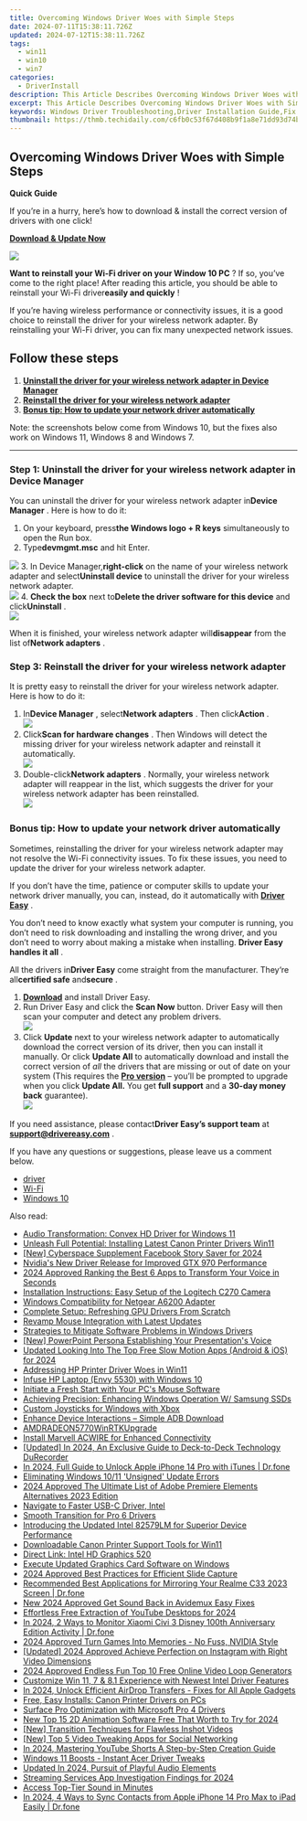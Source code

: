```yaml
---
title: Overcoming Windows Driver Woes with Simple Steps
date: 2024-07-11T15:38:11.726Z
updated: 2024-07-12T15:38:11.726Z
tags:
  - win11
  - win10
  - win7
categories:
  - DriverInstall
description: This Article Describes Overcoming Windows Driver Woes with Simple Steps
excerpt: This Article Describes Overcoming Windows Driver Woes with Simple Steps
keywords: Windows Driver Troubleshooting,Driver Installation Guide,Fix Windows Driver Errors,Optimizing Windows Performance via Drivers,Windows System Boot Issues Solved,Easy Windows Driver Updates,Trustworthy Windows Drivers Repair
thumbnail: https://thmb.techidaily.com/c6fb0c53f67d408b9f1a8e71dd93d74b8d8f511c12090374117c9c8e1782192a.jpg
---
```


## Overcoming Windows Driver Woes with Simple Steps

**Quick Guide**

 If you’re in a hurry, here’s how to download & install the correct version of drivers with one click!

[**Download & Update Now**](https://tools.techidaily.com/drivereasy/download/)

![](https://images.drivereasy.com/wp-content/uploads/2018/11/Snap520-300x217.png)

**Want to reinstall your Wi-Fi driver on your Window 10 PC** ? If so, you’ve come to the right place! After reading this article, you should be able to reinstall your Wi-Fi driver**easily and quickly** !

 If you’re having wireless performance or connectivity issues, it is a good choice to reinstall the driver for your wireless network adapter. By reinstalling your Wi-Fi driver, you can fix many unexpected network issues.

## **Follow these steps**

1. [**Uninstall the driver for your wireless network adapter in Device Manager**](#b)
2. [**Reinstall the driver for your wireless network adapter**](#c)
3. [**Bonus tip: How to update your network driver automatically**](#d)

 Note: the screenshots below come from Windows 10, but the fixes also work on Windows 11, Windows 8 and Windows 7.

---

### **Step 1: Uninstall the driver for your wireless network adapter in Device Manager**

 You can uninstall the driver for your wireless network adapter in**Device Manager** . Here is how to do it:

1. On your keyboard, press**the Windows logo + R keys** simultaneously to open the Run box.
2. Type**devmgmt.msc** and hit Enter.  

![](https://images.drivereasy.com/wp-content/uploads/2023/10/win11-how-to-open-the-Device-Manager.jpg)
3. In Device Manager,**right-click** on the name of your wireless network adapter and select**Uninstall device** to uninstall the driver for your wireless network adapter.  
![](https://images.drivereasy.com/wp-content/uploads/2018/11/Snap523.png)
4. **Check** **the box** next to**Delete the driver software for this device** and click**Uninstall** .  
![](https://images.drivereasy.com/wp-content/uploads/2018/11/Snap524.png)

 When it is finished, your wireless network adapter will**disappear** from the list of**Network adapters** .

### **Step 3: Reinstall the driver for your wireless network adapter**

 It is pretty easy to reinstall the driver for your wireless network adapter. Here is how to do it:

1. In**Device Manager** , select**Network adapters** . Then click**Action** .  
![](https://images.drivereasy.com/wp-content/uploads/2018/11/Snap532-1.png)
2. Click**Scan for hardware changes** . Then Windows will detect the missing driver for your wireless network adapter and reinstall it automatically.  
![](https://images.drivereasy.com/wp-content/uploads/2018/11/Snap533.png)
3. Double-click**Network adapters** . Normally, your wireless network adapter will reappear in the list, which suggests the driver for your wireless network adapter has been reinstalled.  
![](https://images.drivereasy.com/wp-content/uploads/2018/11/Snap534.png)

### Bonus tip: How to update your network driver automatically

 Sometimes, reinstalling the driver for your wireless network adapter may not resolve the Wi-Fi connectivity issues. To fix these issues, you need to update the driver for your wireless network adapter.

 If you don’t have the time, patience or computer skills to update your network driver manually, you can, instead, do it automatically with **[Driver Easy](https://tools.techidaily.com/drivereasy/download/)** .

 You don’t need to know exactly what system your computer is running, you don’t need to risk downloading and installing the wrong driver, and you don’t need to worry about making a mistake when installing. **Driver Easy handles it all** .

 All the drivers in**Driver Easy** come straight from the manufacturer. They‘re all**certified safe** and**secure** .

1. **[Download](https://tools.techidaily.com/drivereasy/download/)**  and install Driver Easy.
2. Run Driver Easy and click the **Scan Now**  button. Driver Easy will then scan your computer and detect any problem drivers.  
![](https://images.drivereasy.com/wp-content/uploads/2018/11/Snap526.png)
3. Click **Update**  next to your wireless network adapter to automatically download the correct version of its driver, then you can install it manually. Or click **Update All**  to automatically download and install the correct version of _all_  the drivers that are missing or out of date on your system (This requires the **[Pro version](https://tools.techidaily.com/drivereasy/download/)**  – you’ll be prompted to upgrade when you click **Update All.** You get **full support**  and a **30-day money back**  guarantee).  
![](https://images.drivereasy.com/wp-content/uploads/2018/11/Snap530.png)

 If you need assistance, please contact**Driver Easy’s support team** at [**support@drivereasy.com**](mailto:support@drivereasy.com) .

 If you have any questions or suggestions, please leave us a comment below.

* [driver](https://tools.techidaily.com/drivereasy/download/)
* [Wi-Fi](https://store.drivereasy.com/order/cart.php?PRODS=4731822&QTY=1&AFFILIATE=108875)
* [Windows 10](https://tools.techidaily.com/drivereasy/download/)

<ins class="adsbygoogle"
     style="display:block"
     data-ad-format="autorelaxed"
     data-ad-client="ca-pub-7571918770474297"
     data-ad-slot="1223367746"></ins>



<ins class="adsbygoogle"
     style="display:block"
     data-ad-client="ca-pub-7571918770474297"
     data-ad-slot="8358498916"
     data-ad-format="auto"
     data-full-width-responsive="true"></ins>



<span class="atpl-alsoreadstyle">Also read:</span>
<div><ul>
<li><a href="https://driver-install.techidaily.com/audio-transformation-convex-hd-driver-for-windows-11/"><u>Audio Transformation: Convex HD Driver for Windows 11</u></a></li>
<li><a href="https://driver-install.techidaily.com/unleash-full-potential-installing-latest-canon-printer-drivers-win11/"><u>Unleash Full Potential: Installing Latest Canon Printer Drivers Win11</u></a></li>
<li><a href="https://facebook-videos.techidaily.com/new-cyberspace-supplement-facebook-story-saver-for-2024/"><u>[New] Cyberspace Supplement  Facebook Story Saver for 2024</u></a></li>
<li><a href="https://driver-install.techidaily.com/nvidias-new-driver-release-for-improved-gtx-970-performance/"><u>Nvidia's New Driver Release for Improved GTX 970 Performance</u></a></li>
<li><a href="https://sound-tweaking.techidaily.com/2024-approved-ranking-the-best-6-apps-to-transform-your-voice-in-seconds/"><u>2024 Approved Ranking the Best 6 Apps to Transform Your Voice in Seconds</u></a></li>
<li><a href="https://driver-install.techidaily.com/installation-instructions-easy-setup-of-the-logitech-c270-camera/"><u>Installation Instructions: Easy Setup of the Logitech C270 Camera</u></a></li>
<li><a href="https://driver-install.techidaily.com/windows-compatibility-for-netgear-a6200-adapter/"><u>Windows Compatibility for Netgear A6200 Adapter</u></a></li>
<li><a href="https://driver-install.techidaily.com/complete-setup-refreshing-gpu-drivers-from-scratch/"><u>Complete Setup: Refreshing GPU Drivers From Scratch</u></a></li>
<li><a href="https://driver-install.techidaily.com/revamp-mouse-integration-with-latest-updates/"><u>Revamp Mouse Integration with Latest Updates</u></a></li>
<li><a href="https://driver-install.techidaily.com/strategies-to-mitigate-software-problems-in-windows-drivers/"><u>Strategies to Mitigate Software Problems in Windows Drivers</u></a></li>
<li><a href="https://screen-recording.techidaily.com/new-powerpoint-persona-establishing-your-presentations-voice/"><u>[New] PowerPoint Persona  Establishing Your Presentation's Voice</u></a></li>
<li><a href="https://ai-editing-video.techidaily.com/updated-looking-into-the-top-free-slow-motion-apps-android-and-ios-for-2024/"><u>Updated Looking Into The Top Free Slow Motion Apps (Android & iOS) for 2024</u></a></li>
<li><a href="https://driver-install.techidaily.com/addressing-hp-printer-driver-woes-in-win11/"><u>Addressing HP Printer Driver Woes in Win11</u></a></li>
<li><a href="https://driver-install.techidaily.com/infuse-hp-laptop-envy-5530-with-windows-10/"><u>Infuse HP Laptop (Envy 5530) with Windows 10</u></a></li>
<li><a href="https://driver-install.techidaily.com/initiate-a-fresh-start-with-your-pcs-mouse-software/"><u>Initiate a Fresh Start with Your PC's Mouse Software</u></a></li>
<li><a href="https://driver-install.techidaily.com/achieving-precision-enhancing-windows-operation-w-samsung-ssds/"><u>Achieving Precision: Enhancing Windows Operation W/ Samsung SSDs</u></a></li>
<li><a href="https://driver-install.techidaily.com/custom-joysticks-for-windows-with-xbox/"><u>Custom Joysticks for Windows with Xbox</u></a></li>
<li><a href="https://driver-install.techidaily.com/enhance-device-interactions-simple-adb-download/"><u>Enhance Device Interactions – Simple ADB Download</u></a></li>
<li><a href="https://driver-install.techidaily.com/amdradeon5770winrtkupgrade/"><u>AMDRADEON5770WinRTKUpgrade</u></a></li>
<li><a href="https://driver-install.techidaily.com/install-marvell-acwire-for-enhanced-connectivity/"><u>Install Marvell ACWIRE for Enhanced Connectivity</u></a></li>
<li><a href="https://screen-video-capture.techidaily.com/updated-in-2024-an-exclusive-guide-to-deck-to-deck-technology-durecorder/"><u>[Updated] In 2024, An Exclusive Guide to Deck-to-Deck Technology  DuRecorder</u></a></li>
<li><a href="https://iphone-unlock.techidaily.com/in-2024-full-guide-to-unlock-apple-iphone-14-pro-with-itunes-drfone-by-drfone-ios/"><u>In 2024, Full Guide to Unlock Apple iPhone 14 Pro with iTunes | Dr.fone</u></a></li>
<li><a href="https://windows11.techidaily.com/eliminating-windows-1011-unsigned-update-errors/"><u>Eliminating Windows 10/11 'Unsigned' Update Errors</u></a></li>
<li><a href="https://smart-video-creator.techidaily.com/2024-approved-the-ultimate-list-of-adobe-premiere-elements-alternatives-2023-edition/"><u>2024 Approved The Ultimate List of Adobe Premiere Elements Alternatives 2023 Edition</u></a></li>
<li><a href="https://driver-install.techidaily.com/navigate-to-faster-usb-c-driver-intel/"><u>Navigate to Faster USB-C Driver, Intel</u></a></li>
<li><a href="https://driver-install.techidaily.com/smooth-transition-for-pro-6-drivers/"><u>Smooth Transition for Pro 6 Drivers</u></a></li>
<li><a href="https://driver-install.techidaily.com/introducing-the-updated-intel-82579lm-for-superior-device-performance/"><u>Introducing the Updated Intel 82579LM for Superior Device Performance</u></a></li>
<li><a href="https://driver-install.techidaily.com/downloadable-canon-printer-support-tools-for-win11/"><u>Downloadable Canon Printer Support Tools for Win11</u></a></li>
<li><a href="https://driver-install.techidaily.com/direct-link-intel-hd-graphics-520/"><u>Direct Link: Intel HD Graphics 520</u></a></li>
<li><a href="https://driver-install.techidaily.com/execute-updated-graphics-card-software-on-windows/"><u>Execute Updated Graphics Card Software on Windows</u></a></li>
<li><a href="https://screen-capture.techidaily.com/2024-approved-best-practices-for-efficient-slide-capture/"><u>2024 Approved  Best Practices for Efficient Slide Capture</u></a></li>
<li><a href="https://screen-mirror.techidaily.com/recommended-best-applications-for-mirroring-your-realme-c33-2023-screen-drfone-by-drfone-android/"><u>Recommended Best Applications for Mirroring Your Realme C33 2023 Screen | Dr.fone</u></a></li>
<li><a href="https://smart-video-creator.techidaily.com/new-2024-approved-get-sound-back-in-avidemux-easy-fixes/"><u>New 2024 Approved Get Sound Back in Avidemux Easy Fixes</u></a></li>
<li><a href="https://youtube-video-recordings.techidaily.com/effortless-free-extraction-of-youtube-desktops-for-2024/"><u>Effortless Free Extraction of YouTube Desktops for 2024</u></a></li>
<li><a href="https://android-location-track.techidaily.com/in-2024-2-ways-to-monitor-xiaomi-civi-3-disney-100th-anniversary-edition-activity-drfone-by-drfone-virtual-android/"><u>In 2024, 2 Ways to Monitor Xiaomi Civi 3 Disney 100th Anniversary Edition Activity | Dr.fone</u></a></li>
<li><a href="https://screen-mirroring-recording.techidaily.com/2024-approved-turn-games-into-memories-no-fuss-nvidia-style/"><u>2024 Approved  Turn Games Into Memories - No Fuss, NVIDIA Style</u></a></li>
<li><a href="https://instagram-video-recordings.techidaily.com/updated-2024-approved-achieve-perfection-on-instagram-with-right-video-dimensions/"><u>[Updated] 2024 Approved  Achieve Perfection on Instagram with Right Video Dimensions</u></a></li>
<li><a href="https://ai-vdieo-software.techidaily.com/2024-approved-endless-fun-top-10-free-online-video-loop-generators/"><u>2024 Approved Endless Fun Top 10 Free Online Video Loop Generators</u></a></li>
<li><a href="https://driver-install.techidaily.com/customize-win-11-7-and-81-experience-with-newest-intel-driver-features/"><u>Customize Win 11, 7 & 8.1 Experience with Newest Intel Driver Features</u></a></li>
<li><a href="https://some-tips.techidaily.com/in-2024-unlock-efficient-airdrop-transfers-fixes-for-all-apple-gadgets/"><u>In 2024, Unlock Efficient AirDrop Transfers - Fixes for All Apple Gadgets</u></a></li>
<li><a href="https://driver-install.techidaily.com/free-easy-installs-canon-printer-drivers-on-pcs/"><u>Free, Easy Installs: Canon Printer Drivers on PCs</u></a></li>
<li><a href="https://driver-install.techidaily.com/surface-pro-optimization-with-microsoft-pro-4-drivers/"><u>Surface Pro Optimization with Microsoft Pro 4 Drivers</u></a></li>
<li><a href="https://animation-videos.techidaily.com/new-top-15-2d-animation-software-free-that-worth-to-try-for-2024/"><u>New Top 15 2D Animation Software Free That Worth to Try for 2024</u></a></li>
<li><a href="https://some-skills.techidaily.com/new-transition-techniques-for-flawless-inshot-videos/"><u>[New] Transition Techniques for Flawless Inshot Videos</u></a></li>
<li><a href="https://some-tips.techidaily.com/new-top-5-video-tweaking-apps-for-social-networking/"><u>[New] Top 5 Video Tweaking Apps for Social Networking</u></a></li>
<li><a href="https://youtube-stream.techidaily.com/in-2024-mastering-youtube-shorts-a-step-by-step-creation-guide/"><u>In 2024, Mastering YouTube Shorts  A Step-by-Step Creation Guide</u></a></li>
<li><a href="https://driver-install.techidaily.com/windows-11-boosts-instant-acer-driver-tweaks/"><u>Windows 11 Boosts - Instant Acer Driver Tweaks</u></a></li>
<li><a href="https://sound-optimizing.techidaily.com/updated-in-2024-pursuit-of-playful-audio-elements/"><u>Updated In 2024, Pursuit of Playful Audio Elements</u></a></li>
<li><a href="https://fox-hovers.techidaily.com/streaming-services-app-investigation-findings-for-2024/"><u>Streaming Services App Investigation Findings for 2024</u></a></li>
<li><a href="https://driver-install.techidaily.com/1720063275743-access-top-tier-sound-in-minutes/"><u>Access Top-Tier Sound in Minutes</u></a></li>
<li><a href="https://iphone-transfer.techidaily.com/in-2024-4-ways-to-sync-contacts-from-apple-iphone-14-pro-max-to-ipad-easily-drfone-by-drfone-transfer-from-ios/"><u>In 2024, 4 Ways to Sync Contacts from Apple iPhone 14 Pro Max to iPad Easily | Dr.fone</u></a></li>
</ul></div>

